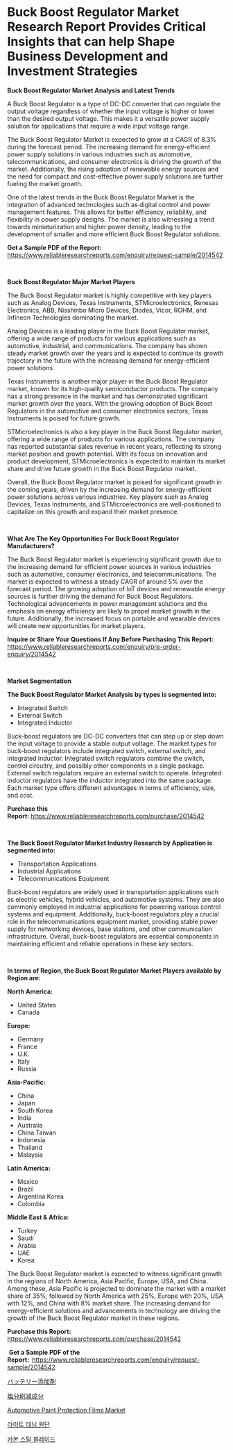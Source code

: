 <p><h1>Buck Boost Regulator Market Research Report Provides Critical Insights that can help Shape Business Development and Investment Strategies</h1></p><p><strong>Buck Boost Regulator Market Analysis and Latest Trends</strong></p>
<p><p>A Buck Boost Regulator is a type of DC-DC converter that can regulate the output voltage regardless of whether the input voltage is higher or lower than the desired output voltage. This makes it a versatile power supply solution for applications that require a wide input voltage range.</p><p>The Buck Boost Regulator Market is expected to grow at a CAGR of 8.3% during the forecast period. The increasing demand for energy-efficient power supply solutions in various industries such as automotive, telecommunications, and consumer electronics is driving the growth of the market. Additionally, the rising adoption of renewable energy sources and the need for compact and cost-effective power supply solutions are further fueling the market growth.</p><p>One of the latest trends in the Buck Boost Regulator Market is the integration of advanced technologies such as digital control and power management features. This allows for better efficiency, reliability, and flexibility in power supply designs. The market is also witnessing a trend towards miniaturization and higher power density, leading to the development of smaller and more efficient Buck Boost Regulator solutions.</p></p>
<p><strong>Get a Sample PDF of the Report:&nbsp;</strong> <a href="https://www.reliableresearchreports.com/enquiry/request-sample/2014542">https://www.reliableresearchreports.com/enquiry/request-sample/2014542</a></p>
<p>&nbsp;</p>
<p><strong>Buck Boost Regulator Major Market Players</strong></p>
<p><p>The Buck Boost Regulator market is highly competitive with key players such as Analog Devices, Texas Instruments, STMicroelectronics, Renesas Electronics, ABB, Nisshinbo Micro Devices, Diodes, Vicor, ROHM, and Infineon Technologies dominating the market.</p><p>Analog Devices is a leading player in the Buck Boost Regulator market, offering a wide range of products for various applications such as automotive, industrial, and communications. The company has shown steady market growth over the years and is expected to continue its growth trajectory in the future with the increasing demand for energy-efficient power solutions.</p><p>Texas Instruments is another major player in the Buck Boost Regulator market, known for its high-quality semiconductor products. The company has a strong presence in the market and has demonstrated significant market growth over the years. With the growing adoption of Buck Boost Regulators in the automotive and consumer electronics sectors, Texas Instruments is poised for future growth.</p><p>STMicroelectronics is also a key player in the Buck Boost Regulator market, offering a wide range of products for various applications. The company has reported substantial sales revenue in recent years, reflecting its strong market position and growth potential. With its focus on innovation and product development, STMicroelectronics is expected to maintain its market share and drive future growth in the Buck Boost Regulator market.</p><p>Overall, the Buck Boost Regulator market is poised for significant growth in the coming years, driven by the increasing demand for energy-efficient power solutions across various industries. Key players such as Analog Devices, Texas Instruments, and STMicroelectronics are well-positioned to capitalize on this growth and expand their market presence.</p></p>
<p>&nbsp;</p>
<p><strong>What Are The Key Opportunities For Buck Boost Regulator Manufacturers?</strong></p>
<p><p>The Buck Boost Regulator market is experiencing significant growth due to the increasing demand for efficient power sources in various industries such as automotive, consumer electronics, and telecommunications. The market is expected to witness a steady CAGR of around 5% over the forecast period. The growing adoption of IoT devices and renewable energy sources is further driving the demand for Buck Boost Regulators. Technological advancements in power management solutions and the emphasis on energy efficiency are likely to propel market growth in the future. Additionally, the increased focus on portable and wearable devices will create new opportunities for market players.</p></p>
<p><strong>Inquire or Share Your Questions If Any Before Purchasing This Report:</strong> <a href="https://www.reliableresearchreports.com/enquiry/pre-order-enquiry/2014542">https://www.reliableresearchreports.com/enquiry/pre-order-enquiry/2014542</a></p>
<p>&nbsp;</p>
<p><strong>Market Segmentation</strong></p>
<p><strong>The Buck Boost Regulator Market Analysis by types is segmented into:</strong></p>
<p><ul><li>Integrated Switch</li><li>External Switch</li><li>Integrated Inductor</li></ul></p>
<p><p>Buck-boost regulators are DC-DC converters that can step up or step down the input voltage to provide a stable output voltage. The market types for buck-boost regulators include integrated switch, external switch, and integrated inductor. Integrated switch regulators combine the switch, control circuitry, and possibly other components in a single package. External switch regulators require an external switch to operate. Integrated inductor regulators have the inductor integrated into the same package. Each market type offers different advantages in terms of efficiency, size, and cost.</p></p>
<p><strong>Purchase this Report:&nbsp;</strong><a href="https://www.reliableresearchreports.com/purchase/2014542">https://www.reliableresearchreports.com/purchase/2014542</a></p>
<p>&nbsp;</p>
<p><strong>The Buck Boost Regulator Market Industry Research by Application is segmented into:</strong></p>
<p><ul><li>Transportation Applications</li><li>Industrial Applications</li><li>Telecommunications Equipment</li></ul></p>
<p><p>Buck-boost regulators are widely used in transportation applications such as electric vehicles, hybrid vehicles, and automotive systems. They are also commonly employed in industrial applications for powering various control systems and equipment. Additionally, buck-boost regulators play a crucial role in the telecommunications equipment market, providing stable power supply for networking devices, base stations, and other communication infrastructure. Overall, buck-boost regulators are essential components in maintaining efficient and reliable operations in these key sectors.</p></p>
<p>&nbsp;</p>
<p><strong>In terms of Region, the Buck Boost Regulator Market Players available by Region are:</strong></p>
<p>
    <p> <strong> North America: </strong>
        <ul>
            <li>United States</li>
            <li>Canada</li>
        </ul>
        </p> 
    <p> <strong> Europe: </strong>
        <ul>
            <li>Germany</li>
            <li>France</li>
            <li>U.K.</li>
            <li>Italy</li>
            <li>Russia</li>
        </ul>
        </p> 
    <p> <strong> Asia-Pacific: </strong>
        <ul>
            <li>China</li>
            <li>Japan</li>
            <li>South Korea</li>
            <li>India</li>
            <li>Australia</li>
            <li>China Taiwan</li>
            <li>Indonesia</li>
            <li>Thailand</li>
            <li>Malaysia</li>
        </ul>
        </p> 
    <p> <strong> Latin America: </strong>
        <ul>
            <li>Mexico</li>
            <li>Brazil</li>
            <li>Argentina Korea</li>
            <li>Colombia</li>
        </ul>
        </p> 
    <p> <strong> Middle East & Africa: </strong>
        <ul>
            <li>Turkey</li>
            <li>Saudi</li>
            <li>Arabia</li>
            <li>UAE</li>
            <li>Korea</li>
        </ul>
    </p>
    </p>
<p><p>The Buck Boost Regulator market is expected to witness significant growth in the regions of North America, Asia Pacific, Europe, USA, and China. Among these, Asia Pacific is projected to dominate the market with a market share of 35%, followed by North America with 25%, Europe with 20%, USA with 12%, and China with 8% market share. The increasing demand for energy-efficient solutions and advancements in technology are driving the growth of the Buck Boost Regulator market in these regions.</p></p>
<p><strong>Purchase this Report: </strong><a href="https://www.reliableresearchreports.com/purchase/2014542">https://www.reliableresearchreports.com/purchase/2014542</a></p>
<p>&nbsp;<strong>Get a Sample PDF of the Report:&nbsp;&nbsp;</strong><a href="https://www.reliableresearchreports.com/enquiry/request-sample/2014542">https://www.reliableresearchreports.com/enquiry/request-sample/2014542</a></p>
<p><strong></strong></p>
<p><p><a href="https://github.com/luffiazaza/Market-Research-Report-List-1/blob/main/236777711028.md">バッテリー添加剤</a></p><p><a href="https://github.com/one-cool-chick/Market-Research-Report-List-1/blob/main/874627211029.md">塩分削減成分</a></p><p><a href="https://issuu.com/reportprime-2/docs/automotive-paint-protection-films-market-size-2030">Automotive Paint Protection Films Market</a></p><p><a href="https://github.com/PhilToryphy7876567/Market-Research-Report-List-1/blob/main/327159010056.md">라이트 데님 원단</a></p><p><a href="https://github.com/hzumrdvas204296/Market-Research-Report-List-1/blob/main/593837310055.md">카본 스틸 블레이드</a></p></p>